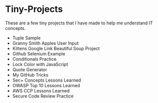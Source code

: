 # Tiny-Projects
These are a few tiny projects that I have made to help me understand IT concepts.
- Tuple Sample
- Granny Smith Apples User Input
- Kittens Google Link Beautiful Soup Project
- Github Selenium Example
- Conditionals Practice
- Lock Color with JavaScript
- Quote Generator
- My GitHub Tricks
- Sec+ Concepts Lessons Learned
- OWASP Top 10 Lessons Learned
- AWS CCP Lessons Learned
- Secure Code Review Practice
